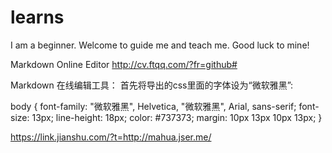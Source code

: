 # learns
I am a beginner. Welcome to guide me and teach me.
Good luck to mine!

Markdown Online Editor
http://cv.ftqq.com/?fr=github#

Markdown 在线编辑工具：
首先将导出的css里面的字体设为“微软雅黑”:

body {
    font-family: "微软雅黑", Helvetica, "微软雅黑", Arial, sans-serif;
    font-size: 13px;
    line-height: 18px;
    color: #737373;
    margin: 10px 13px 10px 13px;
}

https://link.jianshu.com/?t=http://mahua.jser.me/
